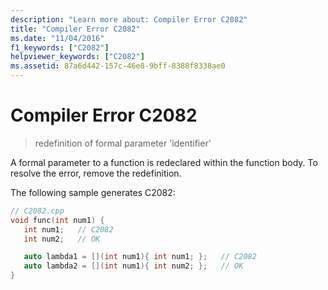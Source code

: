 ```yaml
---
description: "Learn more about: Compiler Error C2082"
title: "Compiler Error C2082"
ms.date: "11/04/2016"
f1_keywords: ["C2082"]
helpviewer_keywords: ["C2082"]
ms.assetid: 87a6d442-157c-46e8-9bff-8388f8338ae0
---
```

# Compiler Error C2082

> redefinition of formal parameter 'identifier'

A formal parameter to a function is redeclared within the function body. To resolve the error, remove the redefinition.

The following sample generates C2082:

```cpp
// C2082.cpp
void func(int num1) {
   int num1;   // C2082
   int num2;   // OK

   auto lambda1 = [](int num1){ int num1; };   // C2082
   auto lambda2 = [](int num1){ int num2; };   // OK
}
```
